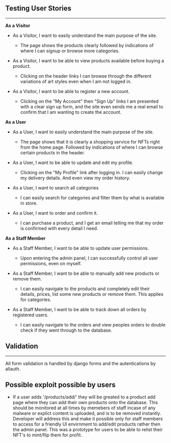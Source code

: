 ## Testing User Stories 
---
 **As a Visitor**
 - As a Visitor, I want to easily understand the main purpose of the site.
   - The page shows the products clearly followed by indications of where I can signup or browse more categories. 
 
 - As a Visitor, I want to be able to view products available before buying a product.
   - Clicking on the header links I can browse through the different variations of art styles even when I am not logged in.
 
 - As a Visitor, I want to be able to register a new account.
   - Clicking on the "My Account" then "Sign Up" links I am presented with a clear sign up form, and the site even sends me a real email to confirm that I am wanting to create the account.
 
  **As a User**
 - As a User, I want to easily understand the main purpose of the site.
   - The page shows that it is clearly a shopping service for NFTs right from the home page. Followed by indications of where I can browse certain products in the header.
 
 - As a User, I want to be able to update and edit my profile.
   - Clicking on the "My Profile" link after logging in. I can easily change my delivery details. And even view my order history.
 
 - As a User, I want to search all categories
   - I can easily search for categories and filter them by what is available in store.
 
- As a User, I want to order and confirm it.
   - I can purchase a product, and I get an email telling me that my order is confirmed with every detail I need.

 **As a Staff Member**
 - As a Staff Member, I want to be able to update user permissions.
   - Upon entering the admin panel, I can successfully control all user permissions, even on myself.

 - As a Staff Member, I want to be able to manually add new products or remove them.
   - I can easily navigate to the products and completely edit their details, prices, list some new products or remove them. This applies for categories.

 - As a Staff Member, I want to be able to track down all orders by registered users.
   - I can easily navigate to the orders and view peoples orders to double check if they went through to the database. 


## Validation
---
All form validation is handled by django forms and the autentications by allauth.


## Possible exploit possible by users

 - If a user adds '/products/add/' they will be greated to a product add page where they can add their own products onto the database. This should be monitored at all times by memebers of staff incase of any malware or explict content is uploaded, and is to be removed instantly. Developer will address this and make it possible only for staff members to access for a friendly UI envirnment to add/edit products rather then the admin panel. This was a prototype for users to be able to relist their NFT's to mint/flip them for profit.
